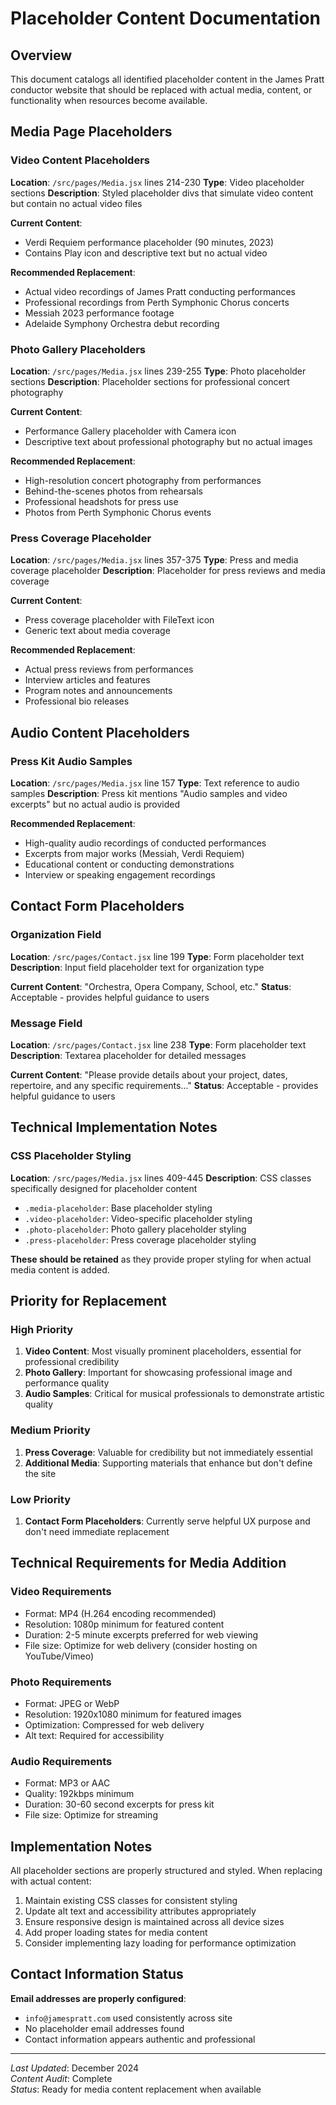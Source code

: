 # Placeholder Content Documentation

## Overview
This document catalogs all identified placeholder content in the James Pratt conductor website that should be replaced with actual media, content, or functionality when resources become available.

## Media Page Placeholders

### Video Content Placeholders
**Location**: `/src/pages/Media.jsx` lines 214-230
**Type**: Video placeholder sections
**Description**: Styled placeholder divs that simulate video content but contain no actual video files

**Current Content**:
- Verdi Requiem performance placeholder (90 minutes, 2023)
- Contains Play icon and descriptive text but no actual video

**Recommended Replacement**:
- Actual video recordings of James Pratt conducting performances
- Professional recordings from Perth Symphonic Chorus concerts
- Messiah 2023 performance footage
- Adelaide Symphony Orchestra debut recording

### Photo Gallery Placeholders
**Location**: `/src/pages/Media.jsx` lines 239-255
**Type**: Photo placeholder sections
**Description**: Placeholder sections for professional concert photography

**Current Content**:
- Performance Gallery placeholder with Camera icon
- Descriptive text about professional photography but no actual images

**Recommended Replacement**:
- High-resolution concert photography from performances
- Behind-the-scenes photos from rehearsals
- Professional headshots for press use
- Photos from Perth Symphonic Chorus events

### Press Coverage Placeholder
**Location**: `/src/pages/Media.jsx` lines 357-375
**Type**: Press and media coverage placeholder
**Description**: Placeholder for press reviews and media coverage

**Current Content**:
- Press coverage placeholder with FileText icon
- Generic text about media coverage

**Recommended Replacement**:
- Actual press reviews from performances
- Interview articles and features
- Program notes and announcements
- Professional bio releases

## Audio Content Placeholders

### Press Kit Audio Samples
**Location**: `/src/pages/Media.jsx` line 157
**Type**: Text reference to audio samples
**Description**: Press kit mentions "Audio samples and video excerpts" but no actual audio is provided

**Recommended Replacement**:
- High-quality audio recordings of conducted performances
- Excerpts from major works (Messiah, Verdi Requiem)
- Educational content or conducting demonstrations
- Interview or speaking engagement recordings

## Contact Form Placeholders

### Organization Field
**Location**: `/src/pages/Contact.jsx` line 199
**Type**: Form placeholder text
**Description**: Input field placeholder text for organization type

**Current Content**: "Orchestra, Opera Company, School, etc."
**Status**: Acceptable - provides helpful guidance to users

### Message Field
**Location**: `/src/pages/Contact.jsx` line 238
**Type**: Form placeholder text
**Description**: Textarea placeholder for detailed messages

**Current Content**: "Please provide details about your project, dates, repertoire, and any specific requirements..."
**Status**: Acceptable - provides helpful guidance to users

## Technical Implementation Notes

### CSS Placeholder Styling
**Location**: `/src/pages/Media.jsx` lines 409-445
**Description**: CSS classes specifically designed for placeholder content
- `.media-placeholder`: Base placeholder styling
- `.video-placeholder`: Video-specific placeholder styling
- `.photo-placeholder`: Photo gallery placeholder styling
- `.press-placeholder`: Press coverage placeholder styling

**These should be retained** as they provide proper styling for when actual media content is added.

## Priority for Replacement

### High Priority
1. **Video Content**: Most visually prominent placeholders, essential for professional credibility
2. **Photo Gallery**: Important for showcasing professional image and performance quality
3. **Audio Samples**: Critical for musical professionals to demonstrate artistic quality

### Medium Priority
1. **Press Coverage**: Valuable for credibility but not immediately essential
2. **Additional Media**: Supporting materials that enhance but don't define the site

### Low Priority
1. **Contact Form Placeholders**: Currently serve helpful UX purpose and don't need immediate replacement

## Technical Requirements for Media Addition

### Video Requirements
- Format: MP4 (H.264 encoding recommended)
- Resolution: 1080p minimum for featured content
- Duration: 2-5 minute excerpts preferred for web viewing
- File size: Optimize for web delivery (consider hosting on YouTube/Vimeo)

### Photo Requirements
- Format: JPEG or WebP
- Resolution: 1920x1080 minimum for featured images
- Optimization: Compressed for web delivery
- Alt text: Required for accessibility

### Audio Requirements
- Format: MP3 or AAC
- Quality: 192kbps minimum
- Duration: 30-60 second excerpts for press kit
- File size: Optimize for streaming

## Implementation Notes

All placeholder sections are properly structured and styled. When replacing with actual content:

1. Maintain existing CSS classes for consistent styling
2. Update alt text and accessibility attributes appropriately
3. Ensure responsive design is maintained across all device sizes
4. Add proper loading states for media content
5. Consider implementing lazy loading for performance optimization

## Contact Information Status

**Email addresses are properly configured**:
- `info@jamespratt.com` used consistently across site
- No placeholder email addresses found
- Contact information appears authentic and professional

---

*Last Updated*: December 2024  
*Content Audit*: Complete  
*Status*: Ready for media content replacement when available
